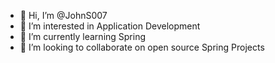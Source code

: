 - 👋 Hi, I’m @JohnS007
- 👀 I’m interested in Application Development
- 🌱 I’m currently learning Spring
- 💞️ I’m looking to collaborate on open source Spring Projects

<!---
JohnS007/JohnS007 is a ✨ special ✨ repository because its `README.md` (this file) appears on your GitHub profile.
You can click the Preview link to take a look at your changes.
--->
